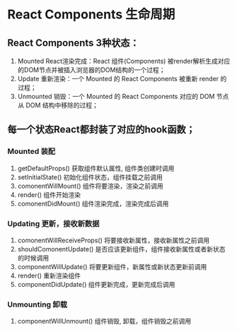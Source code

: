 # React Components 生命周期
## React Components 3种状态：
1. Mounted React渲染完成：React 组件(Components) 被render解析生成对应的DOM节点并被插入浏览器的DOM结构的一个过程；
2. Update 重新渲染：一个 Mounted 的 React Components 被重新 render 的过程；
3. Unmounted 销毁：一个 Mounted 的 React Components 对应的 DOM 节点 从 DOM 结构中移除的过程；
## 每一个状态React都封装了对应的hook函数；
### Mounted 装配
1. getDefaultProps() 获取组件默认属性, 组件类创建时调用
1. setInitialState() 初始化组件状态，组件挂载之前调用
2. comonentWillMount() 组件将要渲染，渲染之前调用
3. render() 组件开始渲染
4. comonentDidMount() 组件渲染完成，渲染完成后调用
### Updating 更新，接收新数据
1. comonentWillReceiveProps() 将要接收新属性，接收新属性之前调用
2. shouldComonentUpdate() 是否应该更新组件，组件接收新属性或者新状态的时候调用
3. componentWillUpdate() 将要更新组件，新属性或新状态更新前调用
4. render() 重新渲染组件
5. componentDidUpdate() 组件更新完成，更新完成后调用

### Unmounting 卸载
1. componentWillUnmount() 组件销毁, 卸载，组件销毁之前调用
